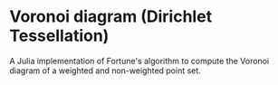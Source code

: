 # Voronoi diagram (Dirichlet Tessellation)
A Julia implementation of Fortune's algorithm to compute the Voronoi diagram of a weighted and non-weighted point set.
